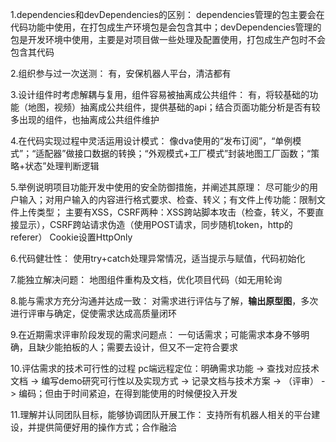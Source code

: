 1.dependencies和devDependencies的区别：
dependencies管理的包主要会在代码功能中使用，在打包成生产环境包是会包含其中；devDependencies管理的包是开发环境中使用，主要是对项目做一些处理及配置使用，打包成生产包时不会包含其代码

2.组织参与过一次送测：
有，安保机器人平台，清洁都有

3.设计组件时考虑解耦与复用，组件容易被抽离成公共组件：
有，将较基础的功能（地图，视频）抽离成公共组件，提供基础的api；结合页面功能分析是否有较多出现的组件，也抽离成公共组件维护

4.在代码实现过程中灵活运用设计模式：
像dva使用的“发布订阅”，“单例模式”；“适配器”做接口数据的转换；“外观模式+工厂模式”封装地图工厂函数；“策略+状态”处理判断逻辑

5.举例说明项目功能开发中使用的安全防御措施，并阐述其原理：
尽可能少的用户输入；对用户输入的内容进行格式要求、检查、转义；有文件上传功能：限制文件上传类型；
主要有XSS，CSRF两种：XSS跨站脚本攻击（检查，转义，不要直接显示），CSRF跨站请求伪造（使用POST请求，同步随机token，http的referer）
Cookie设置HttpOnly

6.代码健壮性：
使用try+catch处理异常情况，适当提示与赋值，代码初始化

7.能独立解决问题：
地图组件重构及文档，优化项目代码（如无用轮询

8.能与需求方充分沟通并达成一致：
对需求进行评估与了解，**输出原型图**，多次进行评审与确定，促使需求达成高质量闭环

9.在近期需求评审阶段发现的需求问题点：
一句话需求；可能需求本身不够明确，且缺少能拍板的人；需要去设计，但又不一定符合要求

10.评估需求的技术可行性的过程
pc端远程定位：明确需求功能 -> 查找对应技术文档 -> 编写demo研究可行性以及实现方式 -> 记录文档与技术方案 -> （评审） -> 编码；但由于时间紧迫，在得到能使用的时候便投入开发

11.理解并认同团队目标，能够协调团队开展工作：
支持所有机器人相关的平台建设，并提供简便好用的操作方式；合作融洽
